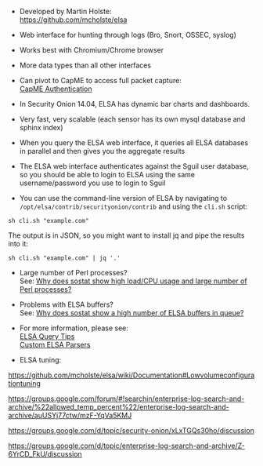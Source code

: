 * Developed by Martin Holste:  
https://github.com/mcholste/elsa

* Web interface for hunting through logs (Bro, Snort, OSSEC, syslog)

* Works best with Chromium/Chrome browser

* More data types than all other interfaces

* Can pivot to CapME to access full packet capture:  
[CapME Authentication](CapMeAuthentication)

* In Security Onion 14.04, ELSA has dynamic bar charts and dashboards.

* Very fast, very scalable (each sensor has its own mysql database and sphinx index)

* When you query the ELSA web interface, it queries all ELSA databases in parallel and then gives you the aggregate results

* The ELSA web interface authenticates against the Sguil user database, so you should be able to login to ELSA using the same username/password you use to login to Sguil

* You can use the command-line version of ELSA by navigating to `/opt/elsa/contrib/securityonion/contrib` and using the `cli.sh` script:
````
sh cli.sh "example.com" 
````
The output is in JSON, so you might want to install jq and pipe the results into it:
````
sh cli.sh "example.com" | jq '.'
````
* Large number of Perl processes?<br>
See: [Why does sostat show high load/CPU usage and large number of Perl processes?](https://github.com/Security-Onion-Solutions/security-onion/wiki/FAQ/_edit#why-does-sostat-show-high-loadcpu-usage-and-large-number-of-perl-processes) 

* Problems with ELSA buffers?<br>
See: 
[Why does sostat show a high number of ELSA buffers in queue?](https://github.com/Security-Onion-Solutions/security-onion/wiki/FAQ#why-does-sostat-show-a-high-number-of-elsa-buffers-in-queue)

* For more information, please see:  
[ELSA Query Tips](ELSAQueryTips)  
[Custom ELSA Parsers](CustomELSAParsers)

* ELSA tuning:

https://github.com/mcholste/elsa/wiki/Documentation#Lowvolumeconfigurationtuning

https://groups.google.com/forum/#!searchin/enterprise-log-search-and-archive/%22allowed_temp_percent%22/enterprise-log-search-and-archive/auUSYj77ctw/mzF-YqVa5KMJ

https://groups.google.com/d/topic/security-onion/xLxTGQs30ho/discussion

https://groups.google.com/d/topic/enterprise-log-search-and-archive/Z-6YrCD_FkU/discussion